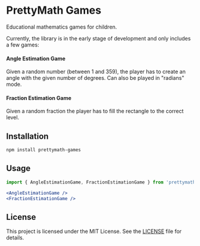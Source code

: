 # PrettyMath Games

Educational mathematics games for children.

Currently, the library is in the early stage of development and only includes a few games:

#### Angle Estimation Game

Given a random number (between 1 and 359), the player has to create an angle with the given number of degrees.
Can also be played in "radians" mode.

#### Fraction Estimation Game

Given a random fraction the player has to fill the rectangle to the correct level. 

## Installation

```bash
npm install prettymath-games
```

## Usage

```jsx
import { AngleEstimationGame, FractionEstimationGame } from 'prettymath-games';

<AngleEstimationGame />
<FractionEstimationGame />
```

## License

This project is licensed under the MIT License. See the [LICENSE](LICENSE) file for details.  
